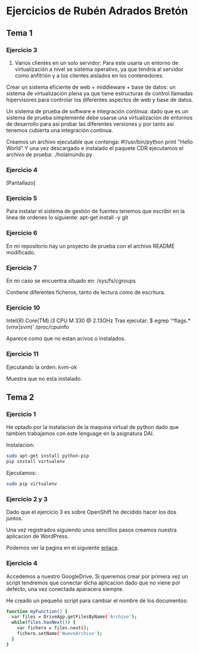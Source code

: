Ejercicios de Rubén Adrados Bretón
==================================

## Tema 1

### Ejercicio 3
1. Varios clientes en un solo servidor: Para este usaría un entorno de virtualización a nivel se sistema operativo, ya que tendría al servidor como anfitrión y a los clientes aislados en los contenedores.

Crear un sistema eficiente de web + middleware + base de datos: un sistema de virtualización plena ya que tiene estructuras de control llamadas hipervisores para controlar los diferentes aspectos de web y base de datos.

Un sistema de prueba de software e integración continua: dado que es un sistema de prueba simplemente debe usarse una virtualización de entornos de desarrollo para así probar las diferentes versiones y por tanto así tenemos cubierta una integración continua.

Creamos un archivo ejecutable que contenga: #!/usr/bin/python print "Hello World"
Y una vez descargado e instalado el paquete CDR ejecutamos el archivo de prueba:
./holamundo.py

### Ejercicio 4
[Pantallazo]

### Ejercicio 5
Para instalar el sistema de gestión de fuentes tenemos que escribir en la linea de ordenes lo siguiente: 
apt-get install -y git

### Ejercicio 6
En mi repositorio hay un proyecto de prueba con el archivo README modificado.

### Ejercicio 7
En mi caso se encuentra situado en:
/sys/fs/cgroups

Contiene diferentes ficheros, tanto de lectura como de escritura.

### Ejercicio 10
Intel(R) Core(TM) i3 CPU M 330 @ 2.13GHz
Tras ejecutar:
$ egrep '^flags.*(vmx|svm)' /proc/cpuinfo

Aparece como que no estan acivos o instalados.

### Ejercicio 11
Ejecutando la orden:
kvm-ok

Muestra que no esta instalado.

## Tema 2

### Ejercicio 1

He optado por la instalacion de la maquina virtual de python dado que tambien trabajamos con este lenguage en la asignatura DAI.

Instalacion:
```sh
sudo apt-get install python-pip
pip install virtualenv
```

Ejecutamos:
```sh
sudo pip virtualenv
```

### Ejercicio 2 y 3

[enlace]:https://ejercicioiv-rubenadrados.rhcloud.com/

Dado que el ejercicio 3 es sobre OpenShift he decidido hacer los dos juntos.

Una vez registrados siguiendo unos sencillos pasos creamos nuestra aplicacion de WordPress.

Podemos ver la pagina en el siguiente [enlace].


### Ejercicio 4

Accedemos a nuestro GoogleDrive. Si queremos crear por primera vez un script tendremos que conectar dicha aplicacion dado que no viene por defecto, una vez conectada aparacera siempre.

He creado un pequeño script para cambiar el nombre de los documentos:

```sh
function myFunction() {
  var files = DriveApp.getFilesByName('Archivo');
  while(files.hasNext()) {
    var fichero = files.next();
    fichero.setName('NuevoArchivo');
  }
}
```

